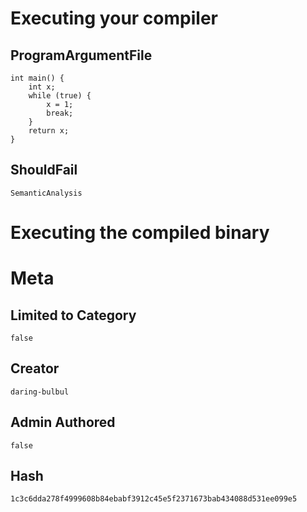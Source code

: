 # Executing your compiler

## ProgramArgumentFile

```
int main() {
    int x;
    while (true) {
        x = 1;
        break;
    }
    return x;
}
```

## ShouldFail

```
SemanticAnalysis
```

# Executing the compiled binary

# Meta

## Limited to Category

```
false
```

## Creator

```
daring-bulbul
```

## Admin Authored

```
false
```

## Hash

```
1c3c6dda278f4999608b84ebabf3912c45e5f2371673bab434088d531ee099e5
```
